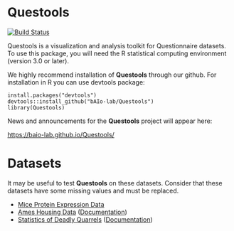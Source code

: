 # Questools
[![Build Status](https://travis-ci.org/bAIo-lab/Questools.svg?branch=master)](https://travis-ci.org/bAIo-lab/Questools)

Questools is a visualization and analysis toolkit for Questionnaire datasets.  To use this package, you 
will need the R statistical computing environment (version 3.0 or later).

We highly recommend installation of **Questools** through our github.
For installation in R you can use devtools package:

```{r}
install.packages("devtools")
devtools::install_github("bAIo-lab/Questools")
library(Questools)
```


News and announcements for the **Questools** project will appear here:

https://baio-lab.github.io/Questools/

# Datasets
It may be useful to test **Questools** on these datasets. Consider that these datasets have some missing values and must be replaced.

* [Mice Protein Expression Data](https://archive.ics.uci.edu/ml/datasets/Mice+Protein+Expression)
* [Ames Housing Data](http://ww2.amstat.org/publications/jse/v19n3/Decock/AmesHousing.xls) ([Documentation](http://ww2.amstat.org/publications/jse/v19n3/Decock/DataDocumentation.txt))
* [Statistics of Deadly Quarrels](https://vincentarelbundock.github.io/Rdatasets/csv/HistData/Quarrels.csv) ([Documentation](https://vincentarelbundock.github.io/Rdatasets/doc/HistData/Quarrels.html))

